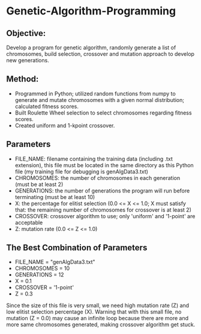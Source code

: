 # Genetic-Algorithm-Programming
## Objective: 
Develop a program for genetic algorithm, randomly generate a list of chromosomes, build selection, crossover and mutation approach to develop new generations.
## Method:
- Programmed in Python; utilized random functions from numpy to generate and mutate chromosomes with a given normal distribution; calculated fitness scores.
- Built Roulette Wheel selection to select chromosomes regarding fitness scores.
- Created uniform and 1-kpoint crossover.
## Parameters
- FILE_NAME: filename containing the training data (including .txt extension), this file must be located in the same 
  directory as this Python file (my training file for debugging is genAlgData3.txt)
- CHROMOSOMES: the number of chromosomes in each generation (must be at least 2)
- GENERATIONS: the number of generations the program will run before terminating (must be at least 10)
- X: the percentage for elitist selection (0.0 <= X <= 1.0; X must satisfy that: the remaining number of chromosomes for 
  crossover is at least 2)
- CROSSOVER: crossover algorithm to use; only 'uniform' and '1-point' are acceptable
- Z: mutation rate (0.0 <= Z <= 1.0)
## The Best Combination of Parameters
- FILE_NAME = "genAlgData3.txt"
- CHROMOSOMES = 10
- GENERATIONS = 12
- X = 0.1
- CROSSOVER = '1-point'
- Z = 0.3
<p>Since the size of this file is very small, we need high mutation rate (Z) and low elitist selection percentage (X). 
Warning that with this small file, no mutation (Z = 0.0) may cause an infinite loop because there are more and more 
same chromosomes generated, making crossover algorithm get stuck.</p>

